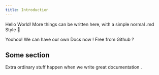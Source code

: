 ```yaml
---
title: Introduction
---
```


Hello World! More things can be written here, with a simple normal .md Style 👋

Yoohoo! 
We can have our own Docs now ! 
Free from Github ?
## Some section 

Extra ordinary stuff happen when we write great documentation .